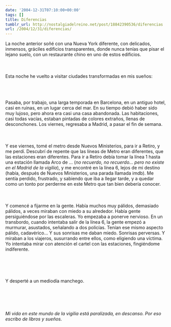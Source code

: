 ```yaml
---
date: '2004-12-31T07:10:00+00:00'
tags: []
title: Diferencias
tumblr_url: http://nostalgiadelreino.net/post/18842390536/diferencias
url: /2004/12/31/diferencias/
---
```


La noche anterior soñé con <font class="dream">una Nueva York diferente, con delicados, inmensos, gráciles edificios transparentes, donde nunca tenías que pisar el lejano suelo, con un restaurante chino en uno de estos edificios</font>.<br/><br/><br/><br/>Esta noche he vuelto a visitar ciudades transformadas en mis sueños:<br/><br/><br/><br/><p class="dream">Pasaba, por trabajo, una larga temporada en Barcelona, en un antiguo hotel, casi en ruinas, en un lugar cerca del mar. En su tiempo debió haber sido muy lujoso, pero ahora era casi una casa abandonada. Las habitaciones, casi todas vacías, estaban pintadas de colores extraños, llenas de desconchones. Los viernes, regresaba a Madrid, a pasar el fin de semana.<br/><br/><br/><br/>Y ese viernes, tomé el metro desde Nuevos Ministerios, para ir a Retiro, y me perdí. Descubrí de repente que las líneas de Metro eran diferentes, que las estaciones eran diferentes. Para ir a Retiro debía tomar la línea 1 hasta una estación llamada Arco de &hellip; (<em>no recuerdo, no recuerdo&hellip; pero no existe en el Madrid de la vigilia</em>), y me encontré en la línea 6, lejos de mi destino (había, después de Nuevos Ministerios, una parada llamada imdb). Me sentía perdido, frustrado, y sabiendo que iba a llegar tarde, y a quedar como un tonto por perderme en este Metro que tan bien debería conocer.<br/><br/><br/><br/>Y comencé a fijarme en la gente. Había muchos muy pálidos, demasiado pálidos, a veces miraban con miedo a su alrededor. Había gente persiguiéndose por las escaleras. Yo empezaba a ponerve nervioso. En un transbordo, cuando intentaba salir de la línea 6, la gente empezó a murmurar, asustados, señalando a dos policías. Tenían ese mismo aspecto pálido, cadavérico&hellip; Y sus sonrisas me daban miedo. Sonrisas perversas. Y miraban a los viajeros, susurrando entre ellos, como eligiendo una víctima. Yo intentaba mirar con atención el cartel con las estaciones, fingiéndome indiferente.</p><br/><br/><br/><br/>Y desperté a un mediodía manchego.<br/><br/><br/><br/><br/><br/><em>Mi vida en este mundo de la vigilia está paralizada, en descanso. Por eso escribo de libros y sueños.</em><div class="blogger-post-footer"><img width="1" height="1" src="https://blogger.googleusercontent.com/tracker/1180118427259117074-3348132599806001951?l=nostalgiadelreino.blogspot.com" alt=""/></div>